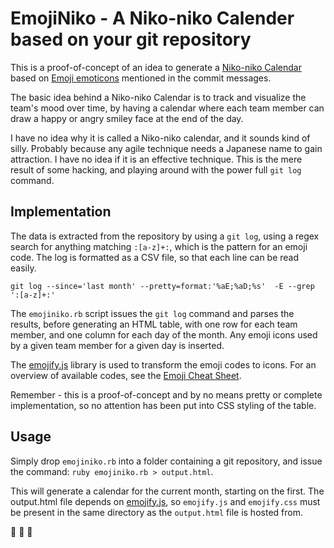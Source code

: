 # EmojiNiko - A Niko-niko Calender based on your git repository #
This is a proof-of-concept of an idea to generate a [Niko-niko Calendar](http://agiletrail.com/2011/09/12/how-to-track-the-teams-mood-with-a-niko-niko-calendar/) based on [Emoji emoticons](http://www.emoji-cheat-sheet.com/) mentioned in the commit messages.

The basic idea behind a Niko-niko Calendar is to track and visualize the team's mood over time, by having a calendar  where each team member can draw a happy or angry smiley face at the end of the day.

I have no idea why it is called a Niko-niko calendar, and it sounds kind of silly. Probably because any agile technique needs a Japanese name to gain attraction. I have no idea if it is an effective technique. This is the mere result of some hacking, and playing around with the power full ``git log`` command.

## Implementation ##
The data is extracted from the repository by using a ``git log``, using a regex search for anything matching ``:[a-z]+:``, which is the pattern for an emoji code. The log is formatted as a CSV file, so that each line can be read easily.

```
git log --since='last month' --pretty=format:'%aE;%aD;%s'  -E --grep ':[a-z]+:'
```

The ``emojiniko.rb`` script issues the ``git log`` command and parses the results, before generating an HTML table, with one row for each team member, and one column for each day of the month. Any emoji icons used by a given team member for a given day is inserted.

The [emojify.js](http://hassankhan.github.com/emojify.js/) library is used to transform the emoji codes to icons. For an overview of available codes, see the [Emoji Cheat Sheet](http://www.emoji-cheat-sheet.com/).

Remember - this is a proof-of-concept and by no means pretty or complete implementation, so no attention has been put into CSS styling of the table.

## Usage ##
Simply drop ``emojiniko.rb`` into a folder containing a git repository, and issue the command:  ``ruby emojiniko.rb > output.html``. 

This will generate a calendar for the current month, starting on the first. The output.html file depends on [emojify.js](http://hassankhan.github.com/emojify.js/), so ``emojify.js`` and ``emojify.css`` must be present in the same directory as the ``output.html`` file is hosted from.

:facepunch: :facepunch: :facepunch:

